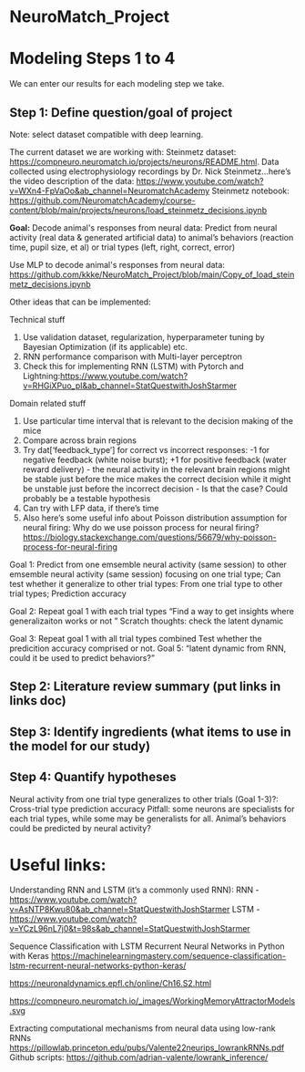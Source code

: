 # NeuroMatch_Project
# Modeling Steps 1 to 4

We can enter our results for each modeling step we take.

## Step 1: Define question/goal of project
Note: select dataset compatible with deep learning.

The current dataset we are working with: Steinmetz dataset: https://compneuro.neuromatch.io/projects/neurons/README.html. 
Data collected using electrophysiology recordings by Dr. Nick Steinmetz…here’s the video description of the data: https://www.youtube.com/watch?v=WXn4-FpVaOo&ab_channel=NeuromatchAcademy
Steinmetz notebook: https://github.com/NeuromatchAcademy/course-content/blob/main/projects/neurons/load_steinmetz_decisions.ipynb

__Goal:__ Decode animal's responses from neural data: Predict from neural activity (real data & generated artificial data) to animal’s behaviors (reaction time, pupil size, et al) or trial types (left, right, correct, error)

Use MLP to decode animal's responses from neural data: https://github.com/kkke/NeuroMatch_Project/blob/main/Copy_of_load_steinmetz_decisions.ipynb

Other ideas that can be implemented: 

Technical stuff 
1) Use validation dataset, regularization, hyperparameter tuning by Bayesian Optimization (if its applicable) etc. 
2) RNN performance comparison with Multi-layer perceptron 
3) Check this for implementing RNN (LSTM) with Pytorch and Lightning:https://www.youtube.com/watch?v=RHGiXPuo_pI&ab_channel=StatQuestwithJoshStarmer 

Domain related stuff
1) Use particular time interval that is relevant to the decision making of the mice
2) Compare across brain regions
3) Try dat[‘feedback_type’] for correct vs incorrect responses: -1 for negative feedback (white noise burst); +1 for positive feedback (water reward delivery) - the neural activity in the relevant brain regions might be stable just before the mice makes the correct decision while it might be unstable just before the incorrect decision - Is that the case? Could probably be a testable hypothesis 
4) Can try with LFP data, if there’s time
5) Also here’s some useful info about Poisson distribution assumption for neural firing: Why do we use poisson process for neural firing? https://biology.stackexchange.com/questions/56679/why-poisson-process-for-neural-firing


Goal 1: Predict from one emsemble neural activity (same session) to other emsemble neural activity (same session) focusing on one trial type;
Can test whether it generalize to other trial types: From one trial type to other trial types; 
Prediction accuracy

Goal 2: Repeat goal 1 with each trial types
“Find a way to get insights where generalizaiton works or not ”
Scratch thoughts: check the latent dynamic

Goal 3: Repeat goal 1 with all trial types combined
Test whether the predicition accuracy comprised or not.
Goal 5: “latent dynamic from RNN, could it be used to predict behaviors?”

## Step 2: Literature review summary (put links in links doc)


## Step 3: Identify ingredients (what items to use in the model for our study)


## Step 4: Quantify hypotheses

Neural activity from one trial type generalizes to other trials (Goal 1-3)?: 
Cross-trial type prediction accuracy
Pitfall: some neurons are specialists for each trial types, while some may be generalists for all. 
Animal’s behaviors could be predicted by neural activity?


# Useful links:

Understanding RNN and LSTM (it’s a commonly used RNN):
RNN - https://www.youtube.com/watch?v=AsNTP8Kwu80&ab_channel=StatQuestwithJoshStarmer
LSTM - https://www.youtube.com/watch?v=YCzL96nL7j0&t=98s&ab_channel=StatQuestwithJoshStarmer

Sequence Classification with LSTM Recurrent Neural Networks in Python with Keras
https://machinelearningmastery.com/sequence-classification-lstm-recurrent-neural-networks-python-keras/

https://neuronaldynamics.epfl.ch/online/Ch16.S2.html

https://compneuro.neuromatch.io/_images/WorkingMemoryAttractorModels.svg

Extracting computational mechanisms from neural data using low-rank RNNs
https://pillowlab.princeton.edu/pubs/Valente22neurips_lowrankRNNs.pdf
Github scripts: https://github.com/adrian-valente/lowrank_inference/

